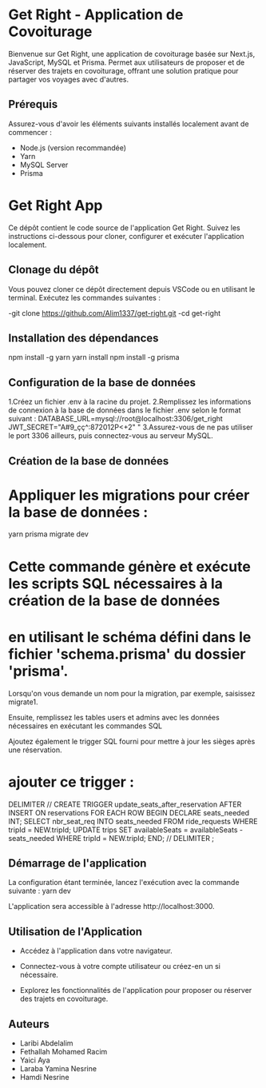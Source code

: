 # Get Right - Application de Covoiturage

Bienvenue sur Get Right, une application de covoiturage basée sur Next.js, JavaScript, MySQL et Prisma. Permet aux utilisateurs de proposer et de réserver des trajets en covoiturage, offrant une solution pratique pour partager vos voyages avec d'autres.

## Prérequis

Assurez-vous d'avoir les éléments suivants installés localement avant de commencer :
- Node.js (version recommandée)
- Yarn
- MySQL Server
- Prisma
  
# Get Right App
Ce dépôt contient le code source de l'application Get Right. Suivez les instructions ci-dessous pour cloner, configurer et exécuter l'application localement.

## Clonage du dépôt

Vous pouvez cloner ce dépôt directement depuis VSCode ou en utilisant le terminal. Exécutez les commandes suivantes :

-git clone https://github.com/Alim1337/get-right.git
-cd get-right

## Installation des dépendances
npm install -g yarn
yarn install
npm install -g prisma

## Configuration de la base de données

1.Créez un fichier .env à la racine du projet.
2.Remplissez les informations de connexion à la base de données dans le fichier .env selon le format suivant :
        DATABASE_URL=mysql://root@localhost:3306/get_right
        JWT_SECRET="A#9_çç^:872012P<+2"
        "
3.Assurez-vous de ne pas utiliser le port 3306 ailleurs, puis connectez-vous au serveur MySQL.

## Création de la base de données
# Appliquer les migrations pour créer la base de données :
yarn prisma migrate dev
# Cette commande génère et exécute les scripts SQL nécessaires à la création de la base de données
# en utilisant le schéma défini dans le fichier 'schema.prisma' du dossier 'prisma'.
Lorsqu'on vous demande un nom pour la migration, par exemple, saisissez migrate1.

Ensuite, remplissez les tables users et admins avec les données nécessaires en exécutant les commandes SQL 

Ajoutez également le trigger SQL fourni pour mettre à jour les sièges après une réservation.

# ajouter ce trigger : 
DELIMITER //
CREATE TRIGGER update_seats_after_reservation
AFTER INSERT ON reservations
FOR EACH ROW
BEGIN
    DECLARE seats_needed INT;
    SELECT nbr_seat_req INTO seats_needed FROM ride_requests WHERE tripId = NEW.tripId;
    UPDATE trips SET availableSeats = availableSeats - seats_needed WHERE tripId = NEW.tripId;
END;
//
DELIMITER ;

## Démarrage de l'application
La configuration étant terminée, lancez l'exécution avec la commande suivante :
yarn dev

L'application sera accessible à l'adresse http://localhost:3000.

## Utilisation de l'Application

- Accédez à l'application dans votre navigateur.

- Connectez-vous à votre compte utilisateur ou créez-en un si nécessaire.

- Explorez les fonctionnalités de l'application pour proposer ou réserver des trajets en covoiturage.

## Auteurs

- Laribi Abdelalim
- Fethallah Mohamed Racim
- Yaici Aya
- Laraba Yamina Nesrine
- Hamdi Nesrine

